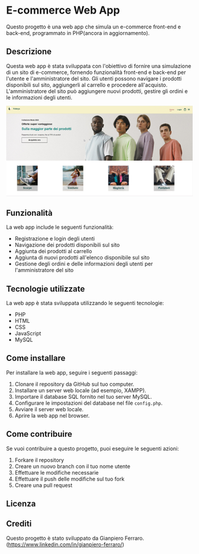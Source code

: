 # E-commerce Web App 

Questo progetto è una web app che simula un e-commerce front-end e back-end, programmato in PHP(ancora in aggiornamento).

## Descrizione

Questa web app è stata sviluppata con l'obiettivo di fornire una simulazione di un sito di e-commerce, fornendo funzionalità front-end e back-end per l'utente e l'amministratore del sito. Gli utenti possono navigare i prodotti disponibili sul sito, aggiungerli al carrello e procedere all'acquisto. L'amministratore del sito può aggiungere nuovi prodotti, gestire gli ordini e le informazioni degli utenti.


![Home front del progetto](images/screen/1.png)

## Funzionalità

La web app include le seguenti funzionalità:

- Registrazione e login degli utenti 
- Navigazione dei prodotti disponibili sul sito
- Aggiunta dei prodotti al carrello
- Aggiunta di nuovi prodotti all'elenco disponibile sul sito
- Gestione degli ordini e delle informazioni degli utenti per l'amministratore del sito

## Tecnologie utilizzate

La web app è stata sviluppata utilizzando le seguenti tecnologie:

- PHP
- HTML
- CSS
- JavaScript
- MySQL

## Come installare

Per installare la web app, seguire i seguenti passaggi:

1. Clonare il repository da GitHub sul tuo computer.
2. Installare un server web locale (ad esempio, XAMPP).
3. Importare il database SQL fornito nel tuo server MySQL.
4. Configurare le impostazioni del database nel file `config.php`.
5. Avviare il server web locale.
6. Aprire la web app nel browser.

## Come contribuire

Se vuoi contribuire a questo progetto, puoi eseguire le seguenti azioni:

1. Forkare il repository
2. Creare un nuovo branch con il tuo nome utente
3. Effettuare le modifiche necessarie
4. Effettuare il push delle modifiche sul tuo fork
5. Creare una pull request

## Licenza

<!-- Questo progetto è stato rilasciato sotto la licenza MIT. Per ulteriori informazioni, leggere il file `LICENSE.md`. -->

## Crediti

Questo progetto è stato sviluppato da Gianpiero Ferraro.(https://www.linkedin.com/in/gianpiero-ferraro/)
